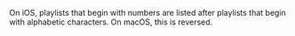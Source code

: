 On iOS, playlists that begin with numbers are listed after playlists that begin with alphabetic characters.
On macOS, this is reversed.
